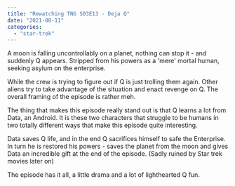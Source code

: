 ```yaml
---
title: "Rewatching TNG S03E13 - Deja Q"
date: "2021-08-11"
categories: 
  - "star-trek"
---
```


A moon is falling uncontrollably on a planet, nothing can stop it - and suddenly Q appears. Stripped from his powers as a 'mere' mortal human, seeking asylum on the enterprise.

While the crew is trying to figure out if Q is just trolling them again. Other aliens try to take advantage of the situation and enact revenge on Q. The overall framing of the episode is rather meh.

The thing that makes this episode really stand out is that Q learns a lot from Data, an Android. It is these two characters that struggle to be humans in two totally different ways that make this episode quite interesting.

Data saves Q life, and in the end Q sacrifices himself to safe the Enterprise. In turn he is restored his powers - saves the planet from the moon and gives Data an incredible gift at the end of the episode. (Sadly ruined by Star trek movies later on)

The episode has it all, a little drama and a lot of lighthearted Q fun.
